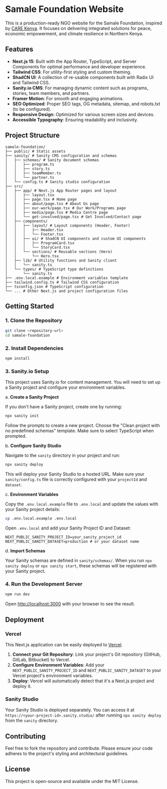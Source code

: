 # Samale Foundation Website

This is a production-ready NGO website for the Samale Foundation, inspired by [CARE Kenya](https://www.care-kenya.org/). It focuses on delivering integrated solutions for peace, economic empowerment, and climate resilience in Northern Kenya.

## Features

-   **Next.js 15**: Built with the App Router, TypeScript, and Server Components for optimal performance and developer experience.
-   **Tailwind CSS**: For utility-first styling and custom theming.
-   **ShadCN UI**: A collection of re-usable components built with Radix UI and Tailwind CSS.
-   **Sanity.io CMS**: For managing dynamic content such as programs, stories, team members, and partners.
-   **Framer Motion**: For smooth and engaging animations.
-   **SEO Optimized**: Proper SEO tags, OG metadata, sitemap, and robots.txt (to be configured).
-   **Responsive Design**: Optimized for various screen sizes and devices.
-   **Accessible Typography**: Ensuring readability and inclusivity.

## Project Structure

```
samale-foundation/
├── public/ # Static assets
├── sanity/ # Sanity CMS configuration and schemas
│   ├── schemas/ # Sanity document schemas
│   │   ├── program.ts
│   │   ├── story.ts
│   │   ├── teamMember.ts
│   │   └── partner.ts
│   └── config.ts # Sanity studio configuration
├── src/
│   ├── app/ # Next.js App Router pages and layout
│   │   ├── layout.tsx
│   │   ├── page.tsx # Home page
│   │   ├── about/page.tsx # About Us page
│   │   ├── our-work/page.tsx # Our Work/Programs page
│   │   ├── media/page.tsx # Media Centre page
│   │   └── get-involved/page.tsx # Get Involved/Contact page
│   ├── components/
│   │   ├── layout/ # Layout components (Header, Footer)
│   │   │   ├── Header.tsx
│   │   │   └── Footer.tsx
│   │   ├── ui/ # ShadCN UI components and custom UI components
│   │   │   ├── ProgramCard.tsx
│   │   │   └── StoryCard.tsx
│   │   └── sections/ # Reusable sections (Hero)
│   │       └── Hero.tsx
│   ├── lib/ # Utility functions and Sanity client
│   │   └── sanity.ts
│   └── types/ # TypeScript type definitions
│       └── sanity.ts
├── .env.local.example # Environment variables template
├── tailwind.config.ts # Tailwind CSS configuration
├── tsconfig.json # TypeScript configuration
└── ... # Other Next.js and project configuration files
```

## Getting Started

### 1. Clone the Repository

```bash
git clone <repository-url>
cd samale-foundation
```

### 2. Install Dependencies

```bash
npm install
```

### 3. Sanity.io Setup

This project uses Sanity.io for content management. You will need to set up a Sanity project and configure your environment variables.

a. **Create a Sanity Project**

If you don't have a Sanity project, create one by running:

```bash
npx sanity init
```

Follow the prompts to create a new project. Choose the "Clean project with no predefined schemas" template. Make sure to select TypeScript when prompted.

b. **Configure Sanity Studio**

Navigate to the `sanity` directory in your project and run:

```bash
npx sanity deploy
```

This will deploy your Sanity Studio to a hosted URL. Make sure your `sanity/config.ts` file is correctly configured with your `projectId` and `dataset`.

c. **Environment Variables**

Copy the `.env.local.example` file to `.env.local` and update the values with your Sanity project details:

```bash
cp .env.local.example .env.local
```

Open `.env.local` and add your Sanity Project ID and Dataset:

```
NEXT_PUBLIC_SANITY_PROJECT_ID=your_sanity_project_id
NEXT_PUBLIC_SANITY_DATASET=production # or your dataset name
```

d. **Import Schemas**

Your Sanity schemas are defined in `sanity/schemas/`. When you run `npx sanity deploy` or `npx sanity start`, these schemas will be registered with your Sanity project.

### 4. Run the Development Server

```bash
npm run dev
```

Open [http://localhost:3000](http://localhost:3000) with your browser to see the result.

## Deployment

### Vercel

This Next.js application can be easily deployed to [Vercel](https://vercel.com/).

1.  **Connect your Git Repository**: Link your project's Git repository (GitHub, GitLab, Bitbucket) to Vercel.
2.  **Configure Environment Variables**: Add your `NEXT_PUBLIC_SANITY_PROJECT_ID` and `NEXT_PUBLIC_SANITY_DATASET` to your Vercel project's environment variables.
3.  **Deploy**: Vercel will automatically detect that it's a Next.js project and deploy it.

### Sanity Studio

Your Sanity Studio is deployed separately. You can access it at `https://<your-project-id>.sanity.studio/` after running `npx sanity deploy` from the `sanity` directory.

## Contributing

Feel free to fork the repository and contribute. Please ensure your code adheres to the project's styling and architectural guidelines.

## License

This project is open-source and available under the MIT License.
